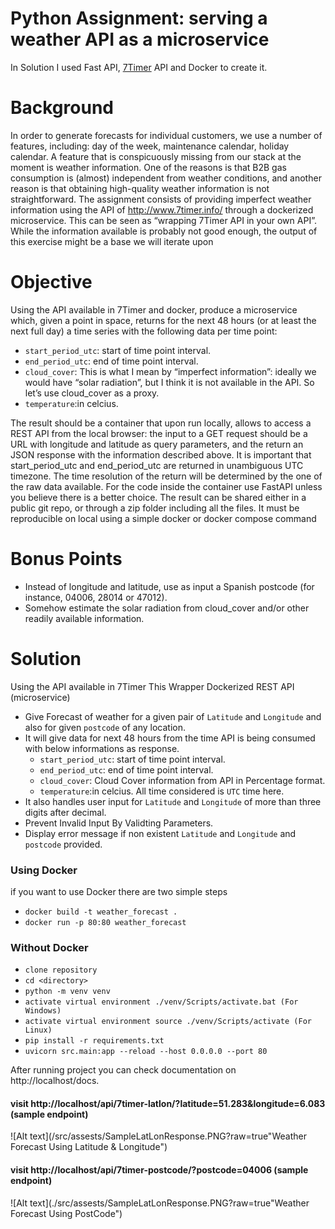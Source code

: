 # Python Assignment: serving a weather API as a microservice
In Solution I used Fast API, [7Timer](https://www.7timer.info/) API and Docker to create it. <br>

# Background
In order to generate forecasts for individual customers, we use a number of features, including: day of the week, maintenance calendar, holiday 
calendar.
A feature that is conspicuously missing from our stack at the moment is weather information. One of the reasons is that B2B gas consumption is 
(almost) independent from weather conditions, and another reason is that obtaining high-quality weather information is not straightforward.
The assignment consists of providing imperfect weather information using the API of http://www.7timer.info/ through a dockerized microservice. 
This can be seen as “wrapping 7Timer API in your own API”. While the information available is probably not good enough, the output of this exercise might be a base we will iterate upon

# Objective
Using the API available in 7Timer and docker, produce a microservice which, given a point in space, returns for the next 48 hours (or at least the 
next full day) a time series with the following data per time point:
- `start_period_utc`: start of time point interval.
- `end_period_utc`: end of time point interval.
- `cloud_cover`: This is what I mean by “imperfect information”: ideally we would have “solar radiation”, but I think it is not available in the API. 
So let’s use cloud_cover as a proxy.
- `temperature`:in celcius.

The result should be a container that upon run locally, allows to access a REST API from the local browser: the input to a GET request should be 
a URL with longitude and latitude as query parameters, and the return an JSON response with the information described above.
It is important that start_period_utc and end_period_utc are returned in unambiguous UTC timezone. The time resolution of the return 
will be determined by the one of the raw data available.
For the code inside the container use FastAPI unless you believe there is a better choice.
The result can be shared either in a public git repo, or through a zip folder including all the files.
It must be reproducible on local using a simple docker or docker compose command

# Bonus Points
- Instead of longitude and latitude, use as input a Spanish postcode (for instance, 04006, 28014 or 47012).
- Somehow estimate the solar radiation from cloud_cover and/or other readily available information.

# Solution
Using the API available in 7Timer This Wrapper Dockerized REST API (microservice) 
- Give Forecast of weather for a given pair of `Latitude` and `Longitude` and also for given `postcode` of    any location.
- It will give data for next 48 hours from the time API is being consumed with below informations as response.
  - `start_period_utc`: start of time point interval.
  - `end_period_utc`: end of time point interval.
  - `cloud_cover`: Cloud Cover information from API in Percentage format.
  - `temperature`:in celcius.
All time considered is `UTC` time here.
- It also handles user input for `Latitude` and `Longitude` of more than three digits after decimal.
- Prevent Invalid Input By Validting Parameters.
- Display error message if non existent `Latitude` and `Longitude` and `postcode` provided.

### Using Docker
if you want to use Docker there are two simple steps
- `docker build -t weather_forecast .`
- `docker run -p 80:80 weather_forecast`

### Without Docker
- `clone repository`
- `cd <directory>`
- `python -m venv venv`
- `activate virtual environment ./venv/Scripts/activate.bat (For Windows)`
- `activate virtual environment source ./venv/Scripts/activate (For Linux)`
- `pip install -r requirements.txt`
- `uvicorn src.main:app --reload --host 0.0.0.0 --port 80`

After running project you can check documentation on http://localhost/docs.


#### visit http://localhost/api/7timer-latlon/?latitude=51.283&longitude=6.083 (sample endpoint)
![Alt text](/src/assests/SampleLatLonResponse.PNG?raw=true"Weather Forecast Using Latitude & Longitude")

#### visit http://localhost/api/7timer-postcode/?postcode=04006 (sample endpoint)
![Alt text](./src/assests/SampleLatLonResponse.PNG?raw=true"Weather Forecast Using PostCode")
